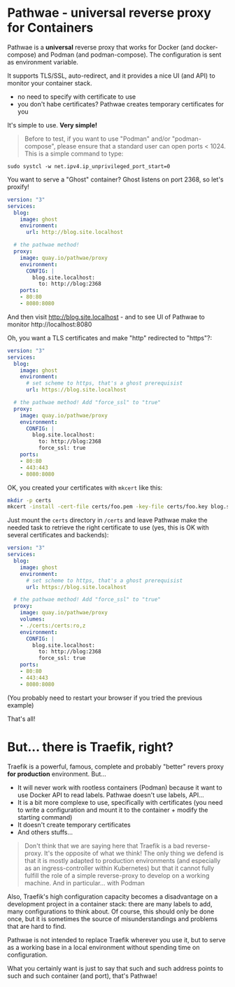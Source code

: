 # Pathwae - universal reverse proxy for Containers

Pathwae is a **universal** reverse proxy that works for Docker (and docker-compose) and Podman (and podman-compose). The configuration is sent as environment variable.

It supports TLS/SSL, auto-redirect, and it provides a nice UI (and API) to monitor your container stack.

- no need to specify with certificate to use
- you don't habe certificates? Pathwae creates temporary certificates for you

It's simple to use. **Very simple!**

> Before to test, if you want to use "Podman" and/or "podman-compose", please ensure that a standard user can open ports < 1024. This is a simple command to type:
```
sudo systcl -w net.ipv4.ip_unprivileged_port_start=0
```

You want to serve a "Ghost" container? Ghost listens on port 2368, so let's proxify!

```yaml
version: "3"
services:
  blog:
    image: ghost
    environment:
      url: http://blog.site.localhost

  # the pathwae method!
  proxy:
    image: quay.io/pathwae/proxy
    environment:
      CONFIG: |
        blog.site.localhost:
          to: http://blog:2368
    ports:
    - 80:80
    - 8080:8080
```

And then visit http://blog.site.localhost - and to see UI of Pathwae to monitor http://localhost:8080

Oh, you want a TLS certificates and make "http" redirected to "https"?:

```yaml
version: "3"
services:
  blog:
    image: ghost
    environment:
      # set scheme to https, that's a ghost prerequisist
      url: https://blog.site.localhost

  # the pathwae method! Add "force_ssl" to "true"
  proxy:
    image: quay.io/pathwae/proxy
    environment:
      CONFIG: |
        blog.site.localhost:
          to: http://blog:2368
          force_ssl: true
    ports:
    - 80:80
    - 443:443
    - 8080:8080
```

OK, you created your certificates with `mkcert` like this:
```bash
mkdir -p certs
mkcert -install -cert-file certs/foo.pem -key-file certs/foo.key blog.site.localhost
```

Just mount the `certs` directory in `/certs` and leave Pathwae make the needed task to retrieve the right certificate to use (yes, this is OK with several certificates and backends):

```yaml
version: "3"
services:
  blog:
    image: ghost
    environment:
      # set scheme to https, that's a ghost prerequisist
      url: https://blog.site.localhost

  # the pathwae method! Add "force_ssl" to "true"
  proxy:
    image: quay.io/pathwae/proxy
    volumes:
    - ./certs:/certs:ro,z
    environment:
      CONFIG: |
        blog.site.localhost:
          to: http://blog:2368
          force_ssl: true
    ports:
    - 80:80
    - 443:443
    - 8080:8080
```

(You probably need to restart your browser if you tried the previous example)

That's all!

# But... there is Traefik, right?

Traefik is a powerful, famous, complete and probably "better" revers proxy **for production** environment. But...

- It will never work with rootless containers (Podman) because it want to use Docker API to read labels. Pathwae doesn't use labels, API...
- It is a bit more complexe to use, specifically with certificates (you need to write a configuration and mount it to the container + modify the starting command)
- It doesn't create temporary certificates
- And others stuffs...

> Don't think that we are saying here that Traefik is a bad reverse-proxy. It's the opposite of what we think!
> The only thing we defend is that it is mostly adapted to production environments (and especially as an ingress-controller within Kubernetes) but that it cannot fully fulfill the role of a simple reverse-proxy to develop on a working machine. And in particular... with Podman

Also, Traefik's high configuration capacity becomes a disadvantage on a development project in a container stack: there are many labels to add, many configurations to think about. Of course, this should only be done once, but it is sometimes the source of misunderstandings and problems that are hard to find.

Pathwae is not intended to replace Traefik wherever you use it, but to serve as a working base in a local environment without spending time on configuration.

What you certainly want is just to say that such and such address points to such and such container (and port), that's Pathwae!

